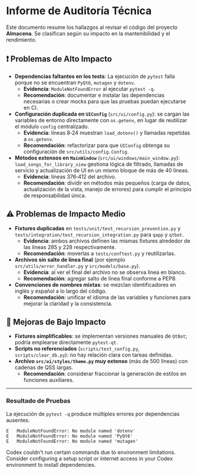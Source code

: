 # Informe de Auditoría Técnica

Este documento resume los hallazgos al revisar el código del proyecto **Almacena**. Se clasifican según su impacto en la mantenibilidad y el rendimiento.

## ❗ Problemas de Alto Impacto

- **Dependencias faltantes en los tests**: La ejecución de `pytest` falla porque no se encuentran `PyQt6`, `mutagen` y `dotenv`.
  - **Evidencia**: `ModuleNotFoundError` al ejecutar `pytest -q`.
  - **Recomendación**: documentar e instalar las dependencias necesarias o crear mocks para que las pruebas puedan ejecutarse en CI.
- **Configuración duplicada en `UIConfig`** (`src/ui/config.py`): se cargan las variables de entorno directamente con `os.getenv`, en lugar de reutilizar el módulo `config` centralizado.
  - **Evidencia**: líneas 8‑24 muestran `load_dotenv()` y llamadas repetidas a `os.getenv`.
  - **Recomendación**: refactorizar para que `UIConfig` obtenga su configuración de `src/utils/config.Config`.
- **Métodos extensos en `MainWindow`** (`src/ui/windows/main_window.py`): `load_songs_for_library_view` gestiona lógica de filtrado, llamadas de servicio y actualización de UI en un mismo bloque de más de 40 líneas.
  - **Evidencia**: líneas 376‑412 del archivo.
  - **Recomendación**: dividir en métodos más pequeños (carga de datos, actualización de la vista, manejo de errores) para cumplir el principio de responsabilidad única.

## ⚠️ Problemas de Impacto Medio

- **Fixtures duplicadas** en `tests/unit/test_recursion_prevention.py` y `tests/integration/test_recursion_integration.py` para `qapp` y `qtbot`.
  - **Evidencia**: ambos archivos definen las mismas fixtures alrededor de las líneas 285 y 228 respectivamente.
  - **Recomendación**: moverlas a `tests/conftest.py` y reutilizarlas.
- **Archivos sin salto de línea final** (por ejemplo `src/utils/error_handler.py` y `src/models/base.py`).
  - **Evidencia**: al ver el final del archivo no se observa línea en blanco.
  - **Recomendación**: agregar salto de línea final conforme a PEP8.
- **Convenciones de nombres mixtas**: se mezclan identificadores en inglés y español a lo largo del código.
  - **Recomendación**: unificar el idioma de las variables y funciones para mejorar la claridad y la consistencia.

## 🔹 Mejoras de Bajo Impacto

- **Fixtures simplificables**: se implementan versiones manuales de `QtBot`; podría emplearse directamente `pytest-qt`.
- **Scripts no referenciados** (`scripts/test_config.py`, `scripts/clear_db.py`): no hay relación clara con tareas definidas.
- **Archivo `src/ui/styles/theme.py` muy extenso** (más de 500 líneas) con cadenas de QSS largas.
  - **Recomendación**: considerar fraccionar la generación de estilos en funciones auxiliares.

---

### Resultado de Pruebas

La ejecución de `pytest -q` produce múltiples errores por dependencias ausentes.

```
E   ModuleNotFoundError: No module named 'dotenv'
E   ModuleNotFoundError: No module named 'PyQt6'
E   ModuleNotFoundError: No module named 'mutagen'
```

Codex couldn't run certain commands due to environment limitations. Consider configuring a setup script or internet access in your Codex environment to install dependencies.

